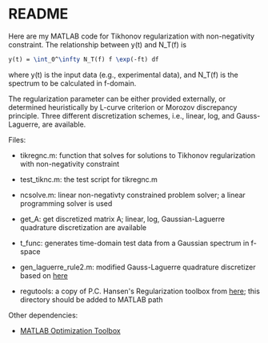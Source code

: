 README
======

Here are my MATLAB code for Tikhonov regularization with non-negativity constraint. The relationship between y(t) and N_T(f) is 

```latex
y(t) = \int_0^\infty N_T(f) f \exp(-ft) df
```

where y(t) is the input data (e.g., experimental data), and N_T(f) is the spectrum to be calculated in f-domain. 


The regularization parameter can be either provided externally, or determined heuristically by L-curve criterion or Morozov discrepancy principle. Three different discretization schemes, i.e., linear, log, and Gauss-Laguerre, are available. 

Files: 

* tikregnc.m: function that solves for solutions to Tikhonov regularization with non-negativity constraint

* test_tiknc.m: the test script for tikregnc.m

* ncsolve.m: linear non-negativty constrained problem solver; a linear programming solver is used

* get_A: get discretized matrix A; linear, log, Gaussian-Laguerre quadrature discretization are available

* t_func: generates time-domain test data from a Gaussian spectrum in f-space

* gen_laguerre_rule2.m: modified Gauss-Laguerre quadrature discretizer based on [here](http://people.sc.fsu.edu/~jburkardt/m_src/gen_laguerre_rule/gen_laguerre_rule.html)

* regutools: a copy of P.C. Hansen's Regularization toolbox from [here](http://www2.imm.dtu.dk/~pcha/Regutools/); this directory should be added to MATLAB path

Other dependencies: 

* [MATLAB Optimization Toolbox](http://www.mathworks.com/products/optimization/)
